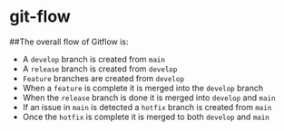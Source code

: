 # git-flow

##The overall flow of Gitflow is:


- A `develop` branch is created from `main`
- A `release` branch is created from `develop`
- `Feature` branches are created from `develop`
- When a `feature` is complete it is merged into the `develop` branch
- When the `release` branch is done it is merged into `develop` and `main`
- If an issue in `main` is detected a `hotfix` branch is created from `main`
- Once the `hotfix` is complete it is merged to both `develop` and `main`
